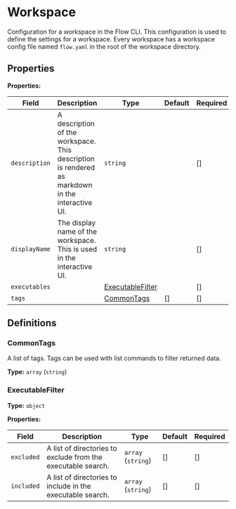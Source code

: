 [comment]: # (Documentation autogenerated by docsgen. Do not edit directly.)

# Workspace

Configuration for a workspace in the Flow CLI.
This configuration is used to define the settings for a workspace.
Every workspace has a workspace config file named `flow.yaml` in the root of the workspace directory.


## Properties


**Properties:**

| Field | Description | Type | Default | Required |
| ----- | ----------- | ---- | ------- | -------- |
| `description` | A description of the workspace. This description is rendered as markdown in the interactive UI. | `string` |  | [] |
| `displayName` | The display name of the workspace. This is used in the interactive UI. | `string` |  | [] |
| `executables` |  | [ExecutableFilter](#ExecutableFilter) | <no value> | [] |
| `tags` |  | [CommonTags](#CommonTags) | [] | [] |


## Definitions

### CommonTags

A list of tags.
Tags can be used with list commands to filter returned data.


**Type:** `array` (`string`)




### ExecutableFilter



**Type:** `object`



**Properties:**

| Field | Description | Type | Default | Required |
| ----- | ----------- | ---- | ------- | -------- |
| `excluded` | A list of directories to exclude from the executable search. | `array` (`string`) | [] | [] |
| `included` | A list of directories to include in the executable search. | `array` (`string`) | [] | [] |


